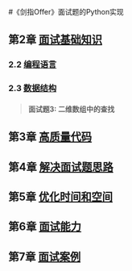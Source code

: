 #《剑指Offer》面试题的Python实现
## 第2章 [面试基础知识](https://github.com/JushuangQiao/Python-Offer/tree/master/second)
### 2.2 [编程语言]()
### 2.3 [数据结构](https://github.com/JushuangQiao/Python-Offer/tree/master/second/third)
> #### 面试题3: 二维数组中的查找

## 第3章 [高质量代码](https://github.com/JushuangQiao/Python-Offer/tree/master/third)

## 第4章 [解决面试题思路](https://github.com/JushuangQiao/Python-Offer/tree/master/fourth)

## 第5章 [优化时间和空间](https://github.com/JushuangQiao/Python-Offer/tree/master/fifth)

## 第6章 [面试能力](https://github.com/JushuangQiao/Python-Offer/tree/master/sixth)

## 第7章 [面试案例](https://github.com/JushuangQiao/Python-Offer/tree/master/seventh)

